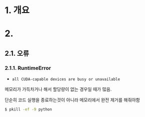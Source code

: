 # 1. 개요

# 2. 

## 2.1. 오류

### 2.1.1. RuntimeError

- `all CUDA-capable devices are busy or unavailable`

메모리가 가득차거나 해서 할당량이 없는 경우일 때가 많음.

단순히 코드 실행을 종료하는것이 아니라 메모리에서 완전 제거를 해줘야함

```bash
$ pkill -ef -9 python
```



